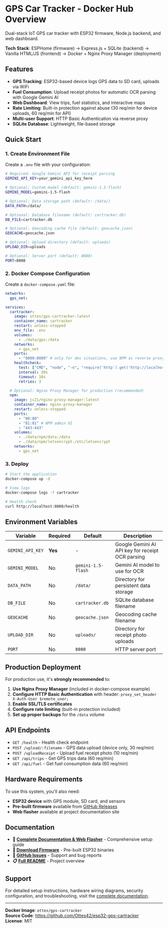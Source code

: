 # GPS Car Tracker - Docker Hub Overview

Dual-stack IoT GPS car tracker with ESP32 firmware, Node.js backend, and web dashboard.

**Tech Stack**: ESPHome (firmware) → Express.js + SQLite (backend) → Vanilla HTML/JS (frontend) → Docker + Nginx Proxy Manager (deployment)

## Features

- **GPS Tracking**: ESP32-based device logs GPS data to SD card, uploads via WiFi
- **Fuel Consumption**: Upload receipt photos for automatic OCR parsing with Google Gemini AI
- **Web Dashboard**: View trips, fuel statistics, and interactive maps
- **Rate Limiting**: Built-in protection against abuse (30 req/min for device uploads, 60 req/min for API)
- **Multi-user Support**: HTTP Basic Authentication via reverse proxy
- **SQLite Database**: Lightweight, file-based storage

## Quick Start

### 1. Create Environment File

Create a `.env` file with your configuration:

```bash
# Required: Google Gemini API for receipt parsing
GEMINI_API_KEY=your_gemini_api_key_here

# Optional: Custom model (default: gemini-1.5-flash)
GEMINI_MODEL=gemini-1.5-flash

# Optional: Data storage path (default: /data/)
DATA_PATH=/data/

# Optional: Database filename (default: cartracker.db)
DB_FILE=cartracker.db

# Optional: Geocoding cache file (default: geocache.json)
GEOCACHE=geocache.json

# Optional: Upload directory (default: uploads)
UPLOAD_DIR=uploads

# Optional: Server port (default: 8080)
PORT=8080
```

### 2. Docker Compose Configuration

Create a `docker-compose.yaml` file:

```yaml
networks:
  gps_net:

services:
  cartracker:
    image: ottes/gps-cartracker:latest
    container_name: cartracker
    restart: unless-stopped
    env_file: .env
    volumes:
      - ./data/gps:/data
    networks:
      - gps_net
    ports:
      - "8080:8080" # only for dev situations, use NPM as reverse proxy
    healthcheck:
      test: ["CMD", "node", "-e", "require('http').get('http://localhost:8080/health', (res) => process.exit(res.statusCode === 200 ? 0 : 1)).on('error', () => process.exit(1))"]
      interval: 30s
      timeout: 10s
      retries: 3

  # Optional: Nginx Proxy Manager for production (recommended)
  npm:
    image: jc21/nginx-proxy-manager:latest
    container_name: nginx-proxy-manager
    restart: unless-stopped
    ports:
      - "80:80"
      - "81:81" # NPM admin UI
      - "443:443"
    volumes:
      - ./data/npm/data:/data
      - ./data/npm/letsencrypt:/etc/letsencrypt
    networks:
      - gps_net
```

### 3. Deploy

```bash
# Start the application
docker-compose up -d

# View logs
docker-compose logs -f cartracker

# Health check
curl http://localhost:8080/health
```

## Environment Variables

| Variable | Required | Default | Description |
|----------|----------|---------|-------------|
| `GEMINI_API_KEY` | **Yes** | - | Google Gemini AI API key for receipt OCR parsing |
| `GEMINI_MODEL` | No | `gemini-1.5-flash` | Gemini AI model to use for OCR |
| `DATA_PATH` | No | `/data/` | Directory for persistent data storage |
| `DB_FILE` | No | `cartracker.db` | SQLite database filename |
| `GEOCACHE` | No | `geocache.json` | Geocoding cache filename |
| `UPLOAD_DIR` | No | `uploads/` | Directory for receipt photo uploads |
| `PORT` | No | `8080` | HTTP server port |

## Production Deployment

For production use, it's **strongly recommended** to:

1. **Use Nginx Proxy Manager** (included in docker-compose example)
2. **Configure HTTP Basic Authentication** with header: `proxy_set_header X-Auth-User $remote_user;`
3. **Enable SSL/TLS certificates**
4. **Configure rate limiting** (built-in protection included)
5. **Set up proper backups** for the `/data` volume

## API Endpoints

- `GET /health` - Health check endpoint
- `POST /upload/:filename` - GPS data upload (device only, 30 req/min)
- `POST /uploadReceipt` - Upload fuel receipt photo (10 req/min)
- `GET /api/trips` - Get GPS trips data (60 req/min)
- `GET /api/fuel` - Get fuel consumption data (60 req/min)

## Hardware Requirements

To use this system, you'll also need:

- **ESP32 device** with GPS module, SD card, and sensors
- **Pre-built firmware** available from [GitHub Releases](https://github.com/Ottes42/esp32-gps-cartracker/releases)
- **Web flasher** available at project documentation site

## Documentation

- **📖 [Complete Documentation & Web Flasher](https://ottes42.github.io/esp32-gps-cartracker/)** - Comprehensive setup guide
- **🚀 [Download Firmware](https://github.com/Ottes42/esp32-gps-cartracker/releases)** - Pre-built ESP32 binaries
- **💬 [GitHub Issues](https://github.com/Ottes42/esp32-gps-cartracker/issues)** - Support and bug reports
- **📋 [Full README](https://github.com/Ottes42/esp32-gps-cartracker/blob/main/README.MD)** - Project overview

## Support

For detailed setup instructions, hardware wiring diagrams, security configuration, and troubleshooting, visit the [complete documentation](https://ottes42.github.io/esp32-gps-cartracker/).

---

**Docker Image**: `ottes/gps-cartracker`  
**Source Code**: https://github.com/Ottes42/esp32-gps-cartracker  
**License**: MIT